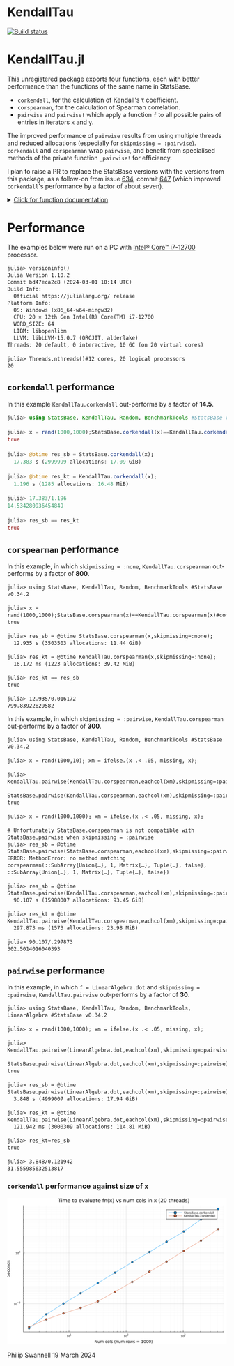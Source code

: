 # KendallTau

  [![Build status](https://github.com/PGS62/KendallTau.jl/workflows/CI/badge.svg)](https://github.com/PGS62/KendallTau.jl/actions?query=workflow%3ACI+branch%3Amain)

# KendallTau.jl

This unregistered package exports four functions, each with better performance than the
functions of the same name in StatsBase.

* `corkendall`, for the calculation of Kendall's τ coefficient.
* `corspearman`, for the calculation of Spearman correlation.
* `pairwise` and `pairwise!` which apply a function `f` to all possible pairs of entries in iterators `x` and `y`.

The improved performance of `pairwise` results from using multiple threads and reduced allocations (especially for `skipmissing = :pairwise`).
`corkendall` and `corspearman` wrap `pairwise`, and benefit from specialised methods of the private function `_pairwise!` for efficiency.

I plan to raise a PR to replace the
StatsBase versions with the versions from this package, as a follow-on from issue
[634](https://github.com/JuliaStats/StatsBase.jl/issues/634), commit [647](https://github.com/JuliaStats/StatsBase.jl/commit/11ac5b596405367b3217d3d962e22523fef9bb0d)
(which improved `corkendall`'s performance by a factor of about seven).

<details><summary><u>Click for function documentation</u></summary>
 <p>
 
```
  corkendall(x, y=x; skipmissing::Symbol=:none)


  Compute Kendall's rank correlation coefficient, τ. x and y must be either vectors or matrices, and entries may be missing.

  Uses multiple threads when either x or y is a matrix.

  Keyword argument
  ≡≡≡≡≡≡≡≡≡≡≡≡≡≡≡≡

    •  skipmissing::Symbol=:none: If :none (the default), missing entries in x or y give rise to missing entries in the return. If :pairwise when calculating an
       element of the return, both ith entries of the input vectors are skipped if either is missing. If :listwise the ith rows of both x and y are skipped if
       missing appears in either; note that this might skip a high proportion of entries. Only allowed when x or y is a matrix.
```

```
  corspearman(x, y=x; skipmissing::Symbol=:none)


  Compute Spearman's rank correlation coefficient. If x and y are vectors, the output is a float, otherwise it's a matrix corresponding to the pairwise correlations of  
  the columns of x and y.

  Uses multiple threads when either x or y is a matrix and skipmissing is :pairwise.

  Keyword argument
  ≡≡≡≡≡≡≡≡≡≡≡≡≡≡≡≡

    •  skipmissing::Symbol=:none: If :none (the default), missing entries in x or y give rise to missing entries in the return. If :pairwise when calculating an
       element of the return, both ith entries of the input vectors are skipped if either is missing. If :listwise the ith rows of both x and y are skipped if
       missing appears in either; note that this might skip a high proportion of entries. Only allowed when x or y is a matrix.
```

```
  pairwise(f, x[, y];
           symmetric::Bool=false, skipmissing::Symbol=:none)


  Return a matrix holding the result of applying f to all possible pairs of entries in iterators x and y. Rows correspond to entries in x and columns to entries in y.   
  If y is omitted then a square matrix crossing x with itself is returned.

  As a special case, if f is cor, corspearman or corkendall, diagonal cells for which entries from x and y are identical (according to ===) are set to one even in the   
  presence missing, NaN or Inf entries.

  Keyword arguments
  ≡≡≡≡≡≡≡≡≡≡≡≡≡≡≡≡≡

    •  symmetric::Bool=false: If true, f is only called to compute for the lower triangle of the matrix, and these values are copied to fill the upper triangle.
       Only allowed when y is omitted and ignored (taken as true) if f is cov, cor, corkendall or corspearman.

    •  skipmissing::Symbol=:none: If :none (the default), missing values in inputs are passed to f without any modification. Use :pairwise to skip entries with a        
       missing value in either of the two vectors passed to f for a given pair of vectors in x and y. Use :listwise to skip entries with a missing value in any of       
       the vectors in x or y; note that this might drop a large part of entries. Only allowed when entries in x and y are vectors.

  Examples
  ≡≡≡≡≡≡≡≡

  julia> using KendallTau, Statistics

  julia> x = [1 3 7
              2 5 6
              3 8 4
              4 6 2];

  julia> pairwise(cor, eachcol(x))
  3×3 Matrix{Float64}:
    1.0        0.744208  -0.989778
    0.744208   1.0       -0.68605
   -0.989778  -0.68605    1.0

  julia> y = [1 3 missing
              2 5 6
              3 missing 2
              4 6 2];

  julia> pairwise(cor, eachcol(y), skipmissing=:pairwise)
  3×3 Matrix{Float64}:
    1.0        0.928571  -0.866025
    0.928571   1.0       -1.0
   -0.866025  -1.0        1.0
```
</p>
</details>

# Performance

The examples below were run on a PC with [Intel® Core™ i7-12700](https://ark.intel.com/content/www/us/en/ark/products/134591/intel-core-i7-12700-processor-25m-cache-up-to-4-90-ghz.html) processor.
```
julia> versioninfo()
Julia Version 1.10.2
Commit bd47eca2c8 (2024-03-01 10:14 UTC)
Build Info:
  Official https://julialang.org/ release
Platform Info:
  OS: Windows (x86_64-w64-mingw32)
  CPU: 20 × 12th Gen Intel(R) Core(TM) i7-12700
  WORD_SIZE: 64
  LIBM: libopenlibm
  LLVM: libLLVM-15.0.7 (ORCJIT, alderlake)
Threads: 20 default, 0 interactive, 10 GC (on 20 virtual cores)

julia> Threads.nthreads()#12 cores, 20 logical processors
20
```

## `corkendall` performance
In this example `KendallTau.corkendall` out-performs by a factor of **14.5**.
```julia
julia> using StatsBase, KendallTau, Random, BenchmarkTools #StatsBase v0.34.2

julia> x = rand(1000,1000);StatsBase.corkendall(x)==KendallTau.corkendall(x)#compile
true

julia> @btime res_sb = StatsBase.corkendall(x);
  17.383 s (2999999 allocations: 17.09 GiB)

julia> @btime res_kt = KendallTau.corkendall(x);
  1.196 s (1285 allocations: 16.48 MiB)

julia> 17.383/1.196
14.534280936454849

julia> res_sb == res_kt
true
```
## `corspearman` performance
In this example, in which `skipmissing = :none`, `KendallTau.corspearman` out-performs by a factor of **800**.
```
julia> using StatsBase, KendallTau, Random, BenchmarkTools #StatsBase v0.34.2

julia> x = rand(1000,1000);StatsBase.corspearman(x)==KendallTau.corspearman(x)#compile
true

julia> res_sb = @btime StatsBase.corspearman(x,skipmissing=:none);
  12.935 s (3503503 allocations: 11.44 GiB)

julia> res_kt = @btime KendallTau.corspearman(x,skipmissing=:none);
  16.172 ms (1223 allocations: 39.42 MiB)

julia> res_kt == res_sb
true

julia> 12.935/0.016172
799.83922829582
```
In this example, in which `skipmissing = :pairwise`, `KendallTau.corspearman` out-performs by a factor of **300**.
```
julia> using StatsBase, KendallTau, Random, BenchmarkTools #StatsBase v0.34.2

julia> x = rand(1000,10); xm = ifelse.(x .< .05, missing, x);

julia> KendallTau.pairwise(KendallTau.corspearman,eachcol(xm),skipmissing=:pairwise)≈
              StatsBase.pairwise(KendallTau.corspearman,eachcol(xm),skipmissing=:pairwise)#compile
true

julia> x = rand(1000,1000); xm = ifelse.(x .< .05, missing, x);

# Unfortunately StatsBase.corspearman is not compatible with StatsBase.pairwise when skipmissing = :pairwise
julia> res_sb = @btime StatsBase.pairwise(StatsBase.corspearman,eachcol(xm),skipmissing=:pairwise);
ERROR: MethodError: no method matching corspearman(::SubArray{Union{…}, 1, Matrix{…}, Tuple{…}, false}, ::SubArray{Union{…}, 1, Matrix{…}, Tuple{…}, false})

julia> res_sb = @btime StatsBase.pairwise(KendallTau.corspearman,eachcol(xm),skipmissing=:pairwise);
  90.107 s (15988007 allocations: 93.45 GiB)

julia> res_kt = @btime KendallTau.pairwise(KendallTau.corspearman,eachcol(xm),skipmissing=:pairwise)
  297.873 ms (1573 allocations: 23.98 MiB)

julia> 90.107/.297873
302.5014016040393
```

## `pairwise` performance
In this example, in which `f = LinearAlgebra.dot` and `skipmissing = :pairwise`, `KendallTau.pairwise` out-performs by a factor of **30**.
```
julia> using StatsBase, KendallTau, Random, BenchmarkTools, LinearAlgebra #StatsBase v0.34.2

julia> x = rand(1000,1000); xm = ifelse.(x .< .05, missing, x);

julia> KendallTau.pairwise(LinearAlgebra.dot,eachcol(xm),skipmissing=:pairwise)≈
       StatsBase.pairwise(LinearAlgebra.dot,eachcol(xm),skipmissing=:pairwise)#compile
true

julia> res_sb = @btime StatsBase.pairwise(LinearAlgebra.dot,eachcol(xm),skipmissing=:pairwise);
  3.848 s (4999007 allocations: 17.94 GiB)

julia> res_kt = @btime KendallTau.pairwise(LinearAlgebra.dot,eachcol(xm),skipmissing=:pairwise);
  121.942 ms (3000309 allocations: 114.81 MiB)

julia> res_kt≈res_sb
true

julia> 3.848/0.121942
31.555985632513817
```

### `corkendall` performance against size of `x`
<img width="800" alt="image" src="plots/KendallTau vs StatsBase corkendall speed on 12 core 20 thread 15 Feb 2024.svg">

Philip Swannell
19 March 2024

 